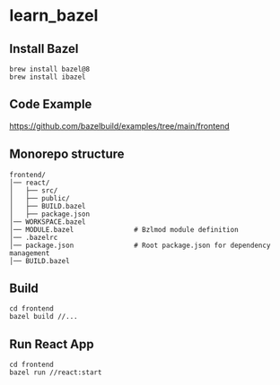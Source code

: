 # learn_bazel

## Install Bazel
```
brew install bazel@8
brew install ibazel
```

## Code Example
https://github.com/bazelbuild/examples/tree/main/frontend


## Monorepo structure
```
frontend/
│── react/
│   ├── src/
│   ├── public/
│   ├── BUILD.bazel
│   ├── package.json
│── WORKSPACE.bazel
│── MODULE.bazel               # Bzlmod module definition
│── .bazelrc
│── package.json               # Root package.json for dependency management
│── BUILD.bazel
```


## Build
```
cd frontend
bazel build //...
```

## Run React App
```
cd frontend
bazel run //react:start
```
